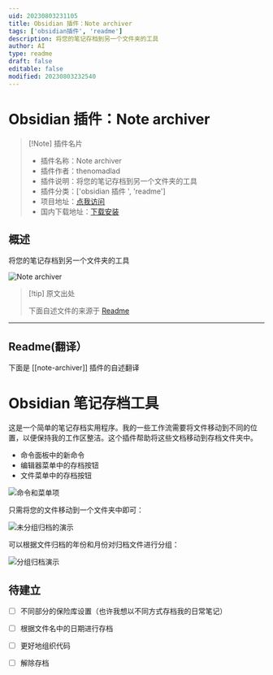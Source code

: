 ```yaml
---
uid: 20230803231105
title: Obsidian 插件：Note archiver
tags: ['obsidian插件', 'readme']
description: 将您的笔记存档到另一个文件夹的工具
author: AI
type: readme
draft: false
editable: false
modified: 20230803232540
---
```


# Obsidian 插件：Note archiver

> [!Note] 插件名片
> - 插件名称：Note archiver
> - 插件作者：thenomadlad
> - 插件说明：将您的笔记存档到另一个文件夹的工具
> - 插件分类：['obsidian 插件 ', 'readme']
> - 项目地址：[点我访问](https://github.com/thenomadlad/obsidian-note-archiver)
> - 国内下载地址：[下载安装](https://pkmer.cn/products/plugin/pluginMarket/?note-archiver)

## 概述

将您的笔记存档到另一个文件夹的工具

![Note archiver](https://cdn.pkmer.cn/covers/note-archiver.png!pkmer)

> [!tip] 原文出处
>
>下面自述文件的来源于 [Readme](https://ghproxy.net/https://raw.githubusercontent.com/thenomadlad/obsidian-note-archiver/main/README.md)
>

---

## Readme(翻译）

下面是 [[note-archiver]] 插件的自述翻译

# Obsidian 笔记存档工具

这是一个简单的笔记存档实用程序。我的一些工作流需要将文件移动到不同的位置，以便保持我的工作区整洁。这个插件帮助将这些文档移动到存档文件夹中。

- 命令面板中的新命令
- 编辑器菜单中的存档按钮
- 文件菜单中的存档按钮

![命令和菜单项](./docs/img/commands_and_menu_items.png)

只需将您的文件移动到一个文件夹中即可：

![未分组归档的演示](./docs/img/demo_ungrouped.gif)

可以根据文件归档的年份和月份对归档文件进行分组：

![分组归档演示](./docs/img/demo_grouped.gif)

## 待建立

- [ ] 不同部分的保险库设置（也许我想以不同方式存档我的日常笔记）
- [ ] 根据文件名中的日期进行存档
- [ ] 更好地组织代码
- [ ] 解除存档



